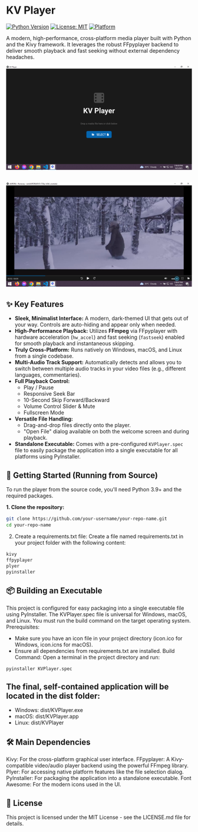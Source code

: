 # KV Player

[![Python Version](https://img.shields.io/badge/python-3.9+-blue.svg)](https://www.python.org/)
[![License: MIT](https://img.shields.io/badge/License-MIT-yellow.svg)](https://opensource.org/licenses/MIT)
[![Platform](https://img.shields.io/badge/platform-windows%20%7C%20macos%20%7C%20linux-lightgrey.svg)]()

A modern, high-performance, cross-platform media player built with Python and the Kivy framework. It leverages the robust FFpyplayer backend to deliver smooth playback and fast seeking without external dependency headaches.

![KV Player Screenshot](Screenshot1.png)


![KV Player Screenshot](Screenshot2.png)
---

## ✨ Key Features

*   **Sleek, Minimalist Interface:** A modern, dark-themed UI that gets out of your way. Controls are auto-hiding and appear only when needed.
*   **High-Performance Playback:** Utilizes **FFmpeg** via FFpyplayer with hardware acceleration (`hw_accel`) and fast seeking (`fastseek`) enabled for smooth playback and instantaneous skipping.
*   **Truly Cross-Platform:** Runs natively on Windows, macOS, and Linux from a single codebase.
*   **Multi-Audio Track Support:** Automatically detects and allows you to switch between multiple audio tracks in your video files (e.g., different languages, commentaries).
*   **Full Playback Control:**
    *   Play / Pause
    *   Responsive Seek Bar
    *   10-Second Skip Forward/Backward
    *   Volume Control Slider & Mute
    *   Fullscreen Mode
*   **Versatile File Handling:**
    *   Drag-and-drop files directly onto the player.
    *   "Open File" dialog available on both the welcome screen and during playback.
*   **Standalone Executable:** Comes with a pre-configured `KVPlayer.spec` file to easily package the application into a single executable for all platforms using PyInstaller.

## 🚀 Getting Started (Running from Source)

To run the player from the source code, you'll need Python 3.9+ and the required packages.

**1. Clone the repository:**
```bash
git clone https://github.com/your-username/your-repo-name.git
cd your-repo-name
```
2. Create a requirements.txt file:
Create a file named requirements.txt in your project folder with the following content:
```
kivy
ffpyplayer
plyer
pyinstaller
```
## 📦 Building an Executable
This project is configured for easy packaging into a single executable file using PyInstaller. The KVPlayer.spec file is universal for Windows, macOS, and Linux.
You must run the build command on the target operating system.
Prerequisites:
 * Make sure you have an icon file in your project directory (icon.ico for Windows, icon.icns for macOS).
 * Ensure all dependencies from requirements.txt are installed.
Build Command:
Open a terminal in the project directory and run:
```
pyinstaller KVPlayer.spec
```
## The final, self-contained application will be located in the dist folder:
 * Windows: dist/KVPlayer.exe
 * macOS: dist/KVPlayer.app
 * Linux: dist/KVPlayer
## 🛠️ Main Dependencies
Kivy: For the cross-platform graphical user interface.
FFpyplayer: A Kivy-compatible video/audio player backend using the powerful FFmpeg library.
Plyer: For accessing native platform features like the file selection dialog.
PyInstaller: For packaging the application into a standalone executable.
Font Awesome: For the modern icons used in the UI.

## 📜 License
This project is licensed under the MIT License - see the LICENSE.md file for details.

